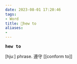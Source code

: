```yaml
---
date: 2023-08-01 17:20:46
tags: 
- Word
title: 📖hew to
aliases: 
- 
---
```


<pre><strong>hew to</strong></pre>

[hjuː]
phrase. 遵守
[[conform to]]
